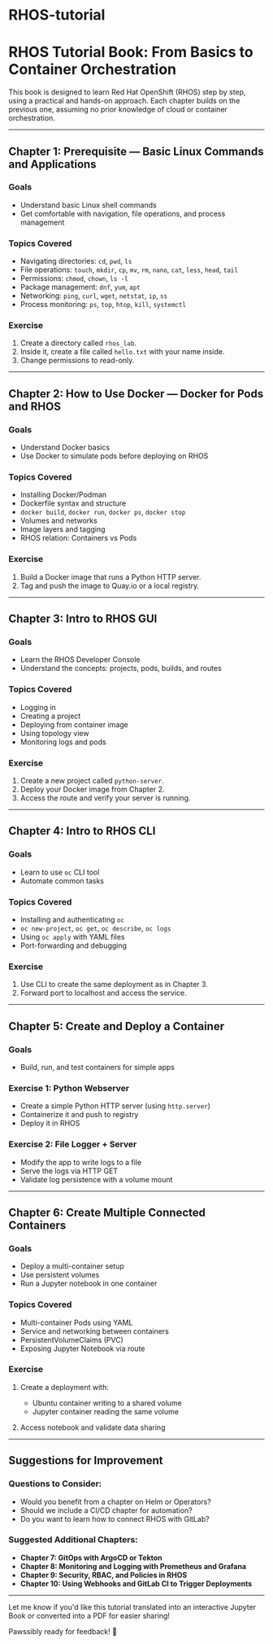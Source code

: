 # RHOS-tutorial

# RHOS Tutorial Book: From Basics to Container Orchestration

This book is designed to learn Red Hat OpenShift (RHOS) step by step, using a practical and hands-on approach. Each chapter builds on the previous one, assuming no prior knowledge of cloud or container orchestration.

---

## Chapter 1: Prerequisite — Basic Linux Commands and Applications

### Goals

* Understand basic Linux shell commands
* Get comfortable with navigation, file operations, and process management

### Topics Covered

* Navigating directories: `cd`, `pwd`, `ls`
* File operations: `touch`, `mkdir`, `cp`, `mv`, `rm`, `nano`, `cat`, `less`, `head`, `tail`
* Permissions: `chmod`, `chown`, `ls -l`
* Package management: `dnf`, `yum`, `apt`
* Networking: `ping`, `curl`, `wget`, `netstat`, `ip`, `ss`
* Process monitoring: `ps`, `top`, `htop`, `kill`, `systemctl`

### Exercise

1. Create a directory called `rhos_lab`.
2. Inside it, create a file called `hello.txt` with your name inside.
3. Change permissions to read-only.

---

## Chapter 2: How to Use Docker — Docker for Pods and RHOS

### Goals

* Understand Docker basics
* Use Docker to simulate pods before deploying on RHOS

### Topics Covered

* Installing Docker/Podman
* Dockerfile syntax and structure
* `docker build`, `docker run`, `docker ps`, `docker stop`
* Volumes and networks
* Image layers and tagging
* RHOS relation: Containers vs Pods

### Exercise

1. Build a Docker image that runs a Python HTTP server.
2. Tag and push the image to Quay.io or a local registry.

---

## Chapter 3: Intro to RHOS GUI

### Goals

* Learn the RHOS Developer Console
* Understand the concepts: projects, pods, builds, and routes

### Topics Covered

* Logging in
* Creating a project
* Deploying from container image
* Using topology view
* Monitoring logs and pods

### Exercise

1. Create a new project called `python-server`.
2. Deploy your Docker image from Chapter 2.
3. Access the route and verify your server is running.

---

## Chapter 4: Intro to RHOS CLI

### Goals

* Learn to use `oc` CLI tool
* Automate common tasks

### Topics Covered

* Installing and authenticating `oc`
* `oc new-project`, `oc get`, `oc describe`, `oc logs`
* Using `oc apply` with YAML files
* Port-forwarding and debugging

### Exercise

1. Use CLI to create the same deployment as in Chapter 3.
2. Forward port to localhost and access the service.

---

## Chapter 5: Create and Deploy a Container

### Goals

* Build, run, and test containers for simple apps

### Exercise 1: Python Webserver

* Create a simple Python HTTP server (using `http.server`)
* Containerize it and push to registry
* Deploy it in RHOS

### Exercise 2: File Logger + Server

* Modify the app to write logs to a file
* Serve the logs via HTTP GET
* Validate log persistence with a volume mount

---

## Chapter 6: Create Multiple Connected Containers

### Goals

* Deploy a multi-container setup
* Use persistent volumes
* Run a Jupyter notebook in one container

### Topics Covered

* Multi-container Pods using YAML
* Service and networking between containers
* PersistentVolumeClaims (PVC)
* Exposing Jupyter Notebook via route

### Exercise

1. Create a deployment with:

   * Ubuntu container writing to a shared volume
   * Jupyter container reading the same volume
2. Access notebook and validate data sharing

---

## Suggestions for Improvement

### Questions to Consider:

* Would you benefit from a chapter on Helm or Operators?
* Should we include a CI/CD chapter for automation?
* Do you want to learn how to connect RHOS with GitLab?

### Suggested Additional Chapters:

* **Chapter 7: GitOps with ArgoCD or Tekton**
* **Chapter 8: Monitoring and Logging with Prometheus and Grafana**
* **Chapter 9: Security, RBAC, and Policies in RHOS**
* **Chapter 10: Using Webhooks and GitLab CI to Trigger Deployments**

---

Let me know if you'd like this tutorial translated into an interactive Jupyter Book or converted into a PDF for easier sharing!

Pawssibly ready for feedback! 🐾
